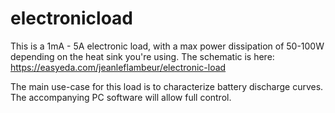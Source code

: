# electronicload

This is a 1mA - 5A electronic load, with a max power dissipation of 50-100W depending on the heat sink you're using.
The schematic is here:
https://easyeda.com/jeanleflambeur/electronic-load

The main use-case for this load is to characterize battery discharge curves. 
The accompanying PC software will allow full control.
